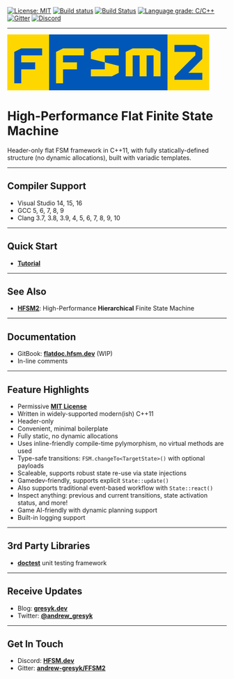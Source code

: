 [![License: MIT](https://img.shields.io/badge/License-MIT-blue.svg)](LICENSE)
[![Build status](https://ci.appveyor.com/api/projects/status/io1x70fd52l04wad?svg=true)](https://ci.appveyor.com/project/andrew-gresyk/FFSM2)
[![Build Status](https://travis-ci.org/andrew-gresyk/FFSM2.svg?branch=master)](https://travis-ci.org/andrew-gresyk/FFSM2)
[![Language grade: C/C++](https://img.shields.io/lgtm/grade/cpp/g/andrew-gresyk/FFSM2.svg?logo=lgtm&logoWidth=18)](https://lgtm.com/projects/g/andrew-gresyk/FFSM2/context:cpp)
[![Gitter](https://badges.gitter.im/andrew-gresyk/FFSM2.svg)](https://gitter.im/andrew-gresyk/FFSM2)
[![Discord](https://img.shields.io/discord/591914197219016707.svg?label=&logo=discord&logoColor=ffffff&color=7389D8&labelColor=6A7EC2)](https://discord.gg/ujpNbqSpfm)

---

![FFSM2](assets/logos/ffsm2-logo-large.png)

# High-Performance Flat Finite State Machine

Header-only flat FSM framework in C++11, with fully statically-defined structure (no dynamic allocations), built with variadic templates.

---

## Compiler Support

- Visual Studio 14, 15, 16
- GCC 5, 6, 7, 8, 9
- Clang 3.7, 3.8, 3.9, 4, 5, 6, 7, 8, 9, 10

---

## Quick Start

- **[Tutorial](examples/snippets/wiki_tutorial.cpp)**

---

## See Also

- **[HFSM2](https://hfsm.dev)**: High-Performance **Hierarchical** Finite State Machine

---

## Documentation

- GitBook: **[flatdoc.hfsm.dev](https://flatdoc.hfsm.dev/)** (WIP)
- In-line comments

---

## Feature Highlights

- Permissive **[MIT License](LICENSE)**
- Written in widely-supported modern(ish) C++11
- Header-only
- Convenient, minimal boilerplate
- Fully static, no dynamic allocations
- Uses inline-friendly compile-time pylymorphism, no virtual methods are used
- Type-safe transitions: `FSM.changeTo<TargetState>()` with optional payloads
- Scaleable, supports robust state re-use via state injections
- Gamedev-friendly, supports explicit `State::update()`
- Also supports traditional event-based workflow with `State::react()`
- Inspect anything: previous and current transitions, state activation status, and more!
- Game AI-friendly with dynamic planning support
- Built-in logging support

---

## 3rd Party Libraries

- **[doctest](https://github.com/onqtam/doctest)** unit testing framework

---

## Receive Updates

- Blog: **[gresyk.dev](https://gresyk.dev)**
- Twitter: **[@andrew_gresyk](https://www.twitter.com/andrew_gresyk)**

---

## Get In Touch

- Discord: **[HFSM.dev](https://discord.gg/ZfWjhFj)**
- Gitter: **[andrew-gresyk/FFSM2](https://gitter.im/andrew-gresyk/FFSM2)**
